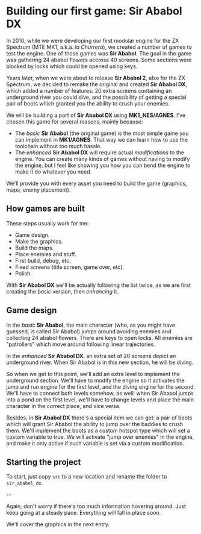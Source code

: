 Building our first game: Sir Ababol DX
======================================

In 2010, while we were developing our first modular engine for the ZX Spectrum (MTE MK1, a.k.a. *la Churrera*), we created a number of games to test the engine. One of those games was **Sir Ababol**. The goal in the game was gathering 24 ababol flowers accross 40 screens. Some sections were blocked by locks which could be opened using keys.



Years later, when we were about to release **Sir Ababol 2**, also for the ZX Spectrum, we decided to remake the original and created **Sir Ababol DX**, which added a number of features: 20 extra screens containing an underground river you could dive, and the possibility of getting a special pair of boots which granted you the ability to crush your enemies.



We will be building a port of **Sir Ababol DX** using **MK1_NES/AGNES**. I've chosen this game for several reasons, mainly because:

- The *basic* **Sir Ababol** (the original game) is the most simple game you can implement in **MK1/AGNES**. That way we can learn how to use the toolchain without too much hassle.
- The *enhanced* **Sir Ababol DX** will require actual *modifications* to the engine. You can create many kinds of games without having to modify the engine, but I feel like showing you how you can bend the engine to make it do whatever you need.

We'll provide you with every asset you need to build the game (graphics, maps, enemy placement).

How games are built
-------------------

These steps usually work for me:

- Game design.
- Make the graphics.
- Build the maps.
- Place enemies and stuff.
- First build, debug, etc.
- Fixed screens (title screen, game over, etc).
- Polish.

With **Sir Ababol DX** we'll be actually following the list twice, as we are first creating the *basic* version, then *enhancing* it.

Game design
-----------

In the *basic* **Sir Ababol**, the main character (who, as you might have guessed, is called Sir Ababol) jumps around avoiding enemies and collecting 24 ababol flowers. There are keys to open locks. All enemies are "patrollers" which move around following linear trajectories.

In the *enhanced* **Sir Ababol DX**, an extra set of 20 screens depict an underground river. When Sir Ababol is in this new section, he will be diving. 

So when we get to this point, we'll add an extra level to implement the underground section. We'll have to modify the engine so it activates the jump and run engine for the first level, and the diving engine for the second. We'll have to connect both levels somehow, as well: when Sir Ababol jumps into a pond on the first level, we'll have to change levels and place the main character in the correct place, and vice versa.

Besides, in **Sir Ababol DX** there's a special item we can get: a pair of boots which will grant Sir Ababol the ability to jump over the baddies to crush them. We'll implement the boots as a custom hotspot type which will set a custom variable to true. We will activate "jump over enemies" in the engine, and make it only active if such variable is set via a custom modification.

Starting the project
--------------------

To start, just copy `src` to a new location and rename the folder to `sir_ababol_dx`.

--

Again, don't worry if there's too much information hovering around. Just keep going at a steady pace. Everything will fall in place soon.

We'll cover the graphics in the next entry.
